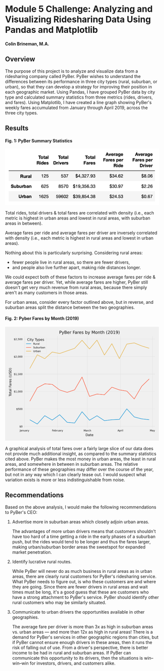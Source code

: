 # Module 5 Challenge: Analyzing and Visualizing Ridesharing Data Using Pandas and Matplotlib
#### Colin Brineman, M.A.

## Overview
The purpose of this project is to analyze and visualize data from a ridesharing company called PyBer. PyBer wishes to understand the differences between its performance in three city types (rural, suburban, or urban), so that they can develop a strategy for improving their position in each geographic market. Using Pandas, I have grouped PyBer data by city type and calculated summary statistics from three metrics (rides, drivers, and fares). Using Matplotlib, I have created a line graph showing PyBer's weekly fares accumulated from January through April 2019, across the three city types.

## Results

#### Fig. 1: PyBer Summary Statistics
![Fig. 1: PyBer Summary Statistics](/analysis/PyBer_DataFrame.png)

Total rides, total drivers & total fares are correlated with density (i.e., each metric is highest in urban areas and lowest in rural areas, with suburban areas in between).

Average fares per ride and average fares per driver are inversely correlated with density (i.e., each metric is highest in rural areas and lowest in urban areas).

Nothing about this is particularly surprising. Considering rural areas:
- fewer people live in rural areas, so there are fewer drivers,
- and people also live further apart, making ride distances longer.

We could expect both of these factors to increase average fares per ride & average fares per driver. Yet, while average fares are higher, PyBer still doesn't get very much revenue from rural areas, because there simply aren't as many customers in those areas.

For urban areas, consider every factor outlined above, but in reverse, and suburban areas split the distance between the two geographies.

#### Fig. 2: Pyber Fares by Month (2019)
![Fig. 2: Pyber Fares by Month (2019)](/analysis/PyBer_fare_summary.png)

A graphical analysis of total fares over a fairly large slice of our data does not provide much additional insight, as compared to the summary statistics cited above. PyBer makes the most money in urban areas, the least in rural areas, and somewhere in between in suburban areas. The relative performance of these geographies may differ over the course of the year, but not in any way which I can clearly tease out. I would suspect what variation exists is more or less indistinguishable from noise.

## Recommendations

Based on the above analysis, I would make the following recommendations to PyBer's CEO:

1. Advertise more in suburban areas which closely adjoin urban areas.

    The advantages of more urban drivers means that customers shouldn't have too hard of a time getting a ride in the early phases of a suburban push, but the rides would tend to be longer and thus the fares larger, making urban/suburban border areas the sweetspot for expanded market penetration.

2. Identify lucrative rural routes.

    While PyBer will never do as much business in rural areas as in urban areas, there are clearly rural customers for PyBer's ridesharing service. What PyBer needs to figure out, is who these customers are and where they are going. Since there are fewer drivers in rural areas and wait times must be long, it's a good guess that these are customers who have a strong attachment to PyBer's service. PyBer should identify other rural customers who may be similarly situated.

3. Communicate to urban drivers the opportunities available in other geographies.

    The average fare per driver is more than 3x as high in suburban areas vs. urban areas — and more than 12x as high in rural areas! There is a demand for PyBer's services in other geographic regions than cities, but if PyBer cannot ensure enough drivers in these areas, then it runs the risk of falling out of use. From a driver's perspective, there is better income to be had in rural and suburban areas. If PyBer can communicate this opportunity to its drivers, then the situations is win–win–win for investors, drivers, and customers alike.